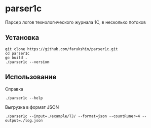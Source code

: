 # parser1c
Парсер логов технологического журнала 1С, в несколько потоков

## Установка

```
git clone https://github.com/farukshin/parser1c.git
cd parser1c
go build .
./parser1c --version
```

## Использование

Справка
```
./parser1c --help
```

Выгрузка в формат JSON
```
./parser1c --input=./example/TJ/ --format=json --countRuner=4 --output=./log.json
```
